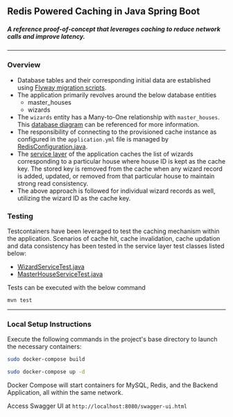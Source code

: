 ## Redis Powered Caching in Java Spring Boot
##### A reference proof-of-concept that leverages caching to reduce network calls and improve latency.

---

### Overview

* Database tables and their corresponding initial data are established using [Flyway migration scripts](https://github.com/hardikSinghBehl/redis-caching-java-spring-boot/tree/main/src/main/resources/db/migration).
* The application primarily revolves around the below database entities
  * master_houses
  * wizards
* The `wizards` entity has a Many-to-One relationship with `master_houses`. This [database diagram](https://github.com/hardikSinghBehl/redis-caching-java-spring-boot/blob/main/docs/database_diagram.png) can be referenced for more information. 
* The responsibility of connecting to the provisioned cache instance as configured in the `application.yml` file is managed by [RedisConfiguration.java](https://github.com/hardikSinghBehl/redis-caching-java-spring-boot/blob/main/src/main/java/com/behl/cachetropolis/configuration/RedisConfiguration.java).
* The [service layer](https://github.com/hardikSinghBehl/redis-caching-java-spring-boot/tree/main/src/main/java/com/behl/cachetropolis/service) of the application caches the list of wizards corresponding to a particular house where house ID is kept as the cache key. The stored key is removed from the cache when any wizard record is added, updated, or removed from that particular house to maintain strong read consistency.
* The above approach is followed for individual wizard records as well, utilizing the wizard ID as the cache key.

### Testing

Testcontainers have been leveraged to test the caching mechanism within the application. Scenarios of cache hit, cache invalidation, cache updation and data consistency has been tested in the service layer test classes listed below:

* [WizardServiceTest.java](https://github.com/hardikSinghBehl/redis-caching-java-spring-boot/blob/main/src/test/java/com/behl/cachetropolis/service/WizardServiceTest.java)
* [MasterHouseServiceTest.java](https://github.com/hardikSinghBehl/redis-caching-java-spring-boot/blob/main/src/test/java/com/behl/cachetropolis/service/MasterHouseServiceTest.java)

Tests can be executed with the below command

```
mvn test
```

---

### Local Setup Instructions
Execute the following commands in the project's base directory to launch the necessary containers:  

```bash
sudo docker-compose build
```
```bash
sudo docker-compose up -d
```
Docker Compose will start containers for MySQL, Redis, and the Backend Application, all within the same network.

Access Swagger UI at `http://localhost:8080/swagger-ui.html`  
